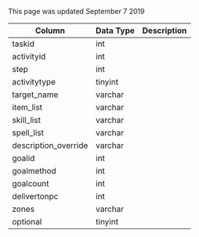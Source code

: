 This page was updated September 7 2019

| Column               | Data Type | Description |
| -------------------- | --------- | ----------- |
| taskid               | int       |             |
| activityid           | int       |             |
| step                 | int       |             |
| activitytype         | tinyint   |             |
| target_name          | varchar   |             |
| item_list            | varchar   |             |
| skill_list           | varchar   |             |
| spell_list           | varchar   |             |
| description_override | varchar   |             |
| goalid               | int       |             |
| goalmethod           | int       |             |
| goalcount            | int       |             |
| delivertonpc         | int       |             |
| zones                | varchar   |             |
| optional             | tinyint   |             |